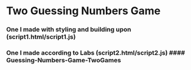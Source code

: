 # Two Guessing Numbers Game #

### One I made with styling and building upon (script1.html/script1.js) ###

### One I made according to Labs (script2.html/script2.js) #### Guessing-Numbers-Game-TwoGames
